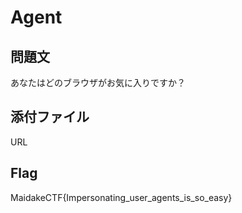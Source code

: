 # Agent

## 問題文
あなたはどのブラウザがお気に入りですか？

## 添付ファイル
URL

## Flag
MaidakeCTF{Impersonating_user_agents_is_so_easy}
